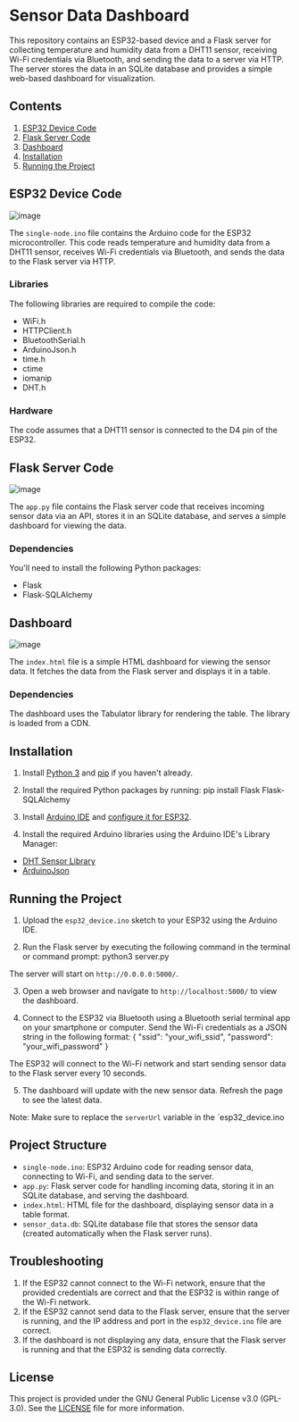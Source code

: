 # Sensor Data Dashboard

This repository contains an ESP32-based device and a Flask server for collecting temperature and humidity data from a DHT11 sensor, receiving Wi-Fi credentials via Bluetooth, and sending the data to a server via HTTP. The server stores the data in an SQLite database and provides a simple web-based dashboard for visualization.

## Contents

1. [ESP32 Device Code](#esp32-device-code)
2. [Flask Server Code](#flask-server-code)
3. [Dashboard](#dashboard)
4. [Installation](#installation)
5. [Running the Project](#running-the-project)

## ESP32 Device Code
![image](https://user-images.githubusercontent.com/3200244/230788400-8ed501d1-22ee-4a8f-b222-f12297f3404a.png)


The `single-node.ino` file contains the Arduino code for the ESP32 microcontroller. This code reads temperature and humidity data from a DHT11 sensor, receives Wi-Fi credentials via Bluetooth, and sends the data to the Flask server via HTTP.

### Libraries

The following libraries are required to compile the code:

- WiFi.h
- HTTPClient.h
- BluetoothSerial.h
- ArduinoJson.h
- time.h
- ctime
- iomanip
- DHT.h

### Hardware

The code assumes that a DHT11 sensor is connected to the D4 pin of the ESP32.

## Flask Server Code
![image](https://user-images.githubusercontent.com/3200244/230788442-429ffe64-38c8-48e1-a749-e5069353735f.png)


The `app.py` file contains the Flask server code that receives incoming sensor data via an API, stores it in an SQLite database, and serves a simple dashboard for viewing the data.

### Dependencies

You'll need to install the following Python packages:

- Flask
- Flask-SQLAlchemy

## Dashboard
![image](https://user-images.githubusercontent.com/3200244/230788041-8fd81d92-7451-424e-8cb3-62ed89a7b858.png)

The `index.html` file is a simple HTML dashboard for viewing the sensor data. It fetches the data from the Flask server and displays it in a table.

### Dependencies

The dashboard uses the Tabulator library for rendering the table. The library is loaded from a CDN.

## Installation

1. Install [Python 3](https://www.python.org/downloads/) and [pip](https://pip.pypa.io/en/stable/installing/) if you haven't already.
2. Install the required Python packages by running:
  pip install Flask Flask-SQLAlchemy

3. Install [Arduino IDE](https://www.arduino.cc/en/software) and [configure it for ESP32](https://randomnerdtutorials.com/installing-the-esp32-board-in-arduino-ide-windows-instructions/).

4. Install the required Arduino libraries using the Arduino IDE's Library Manager:

- [DHT Sensor Library](https://github.com/adafruit/DHT-sensor-library)
- [ArduinoJson](https://arduinojson.org/)

## Running the Project

1. Upload the `esp32_device.ino` sketch to your ESP32 using the Arduino IDE.

2. Run the Flask server by executing the following command in the terminal or command prompt:
  python3 server.py

The server will start on `http://0.0.0.0:5000/`.

3. Open a web browser and navigate to `http://localhost:5000/` to view the dashboard.

4. Connect to the ESP32 via Bluetooth using a Bluetooth serial terminal app on your smartphone or computer. Send the Wi-Fi credentials as a JSON string in the following format:
  { "ssid": "your_wifi_ssid", "password": "your_wifi_password" }

The ESP32 will connect to the Wi-Fi network and start sending sensor data to the Flask server every 10 seconds.

5. The dashboard will update with the new sensor data. Refresh the page to see the latest data.

Note: Make sure to replace the `serverUrl` variable in the `esp32_device.ino

## Project Structure

- `single-node.ino`: ESP32 Arduino code for reading sensor data, connecting to Wi-Fi, and sending data to the server.
- `app.py`: Flask server code for handling incoming data, storing it in an SQLite database, and serving the dashboard.
- `index.html`: HTML file for the dashboard, displaying sensor data in a table format.
- `sensor_data.db`: SQLite database file that stores the sensor data (created automatically when the Flask server runs).

## Troubleshooting

1. If the ESP32 cannot connect to the Wi-Fi network, ensure that the provided credentials are correct and that the ESP32 is within range of the Wi-Fi network.
2. If the ESP32 cannot send data to the Flask server, ensure that the server is running, and the IP address and port in the `esp32_device.ino` file are correct.
3. If the dashboard is not displaying any data, ensure that the Flask server is running and that the ESP32 is sending data correctly.

## License

This project is provided under the GNU General Public License v3.0 (GPL-3.0). See the [LICENSE](LICENSE) file for more information.
